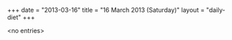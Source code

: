+++
date = "2013-03-16"
title = "16 March 2013 (Saturday)"
layout = "daily-diet"
+++

<p>&lt;no entries&gt;</p>